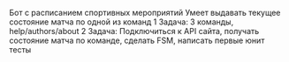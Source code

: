 Бот с расписанием спортивных мероприятий
Умеет выдавать текущее состояние матча по одной из команд
1 Задача: 3 команды, help/authors/about
2 Задача: Подключиться к API сайта, получать состояние матча по команде, сделать FSM, написать первые юнит тесты
